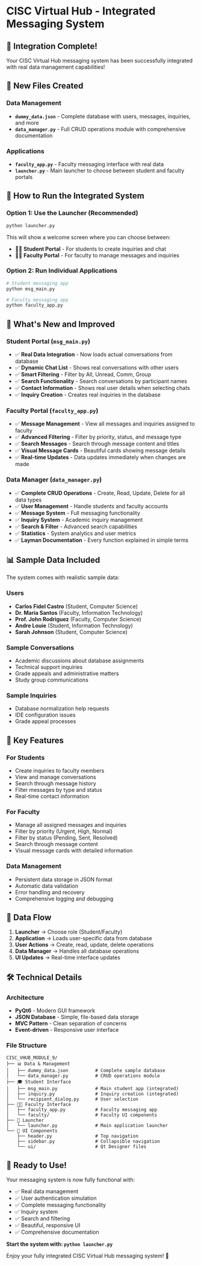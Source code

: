 # CISC Virtual Hub - Integrated Messaging System

## 🎉 Integration Complete!

Your CISC Virtual Hub messaging system has been successfully integrated with real data management capabilities!

## 📁 New Files Created

### Data Management
- **`dummy_data.json`** - Complete database with users, messages, inquiries, and more
- **`data_manager.py`** - Full CRUD operations module with comprehensive documentation

### Applications
- **`faculty_app.py`** - Faculty messaging interface with real data
- **`launcher.py`** - Main launcher to choose between student and faculty portals

## 🚀 How to Run the Integrated System

### Option 1: Use the Launcher (Recommended)
```bash
python launcher.py
```
This will show a welcome screen where you can choose between:
- 👨‍🎓 **Student Portal** - For students to create inquiries and chat
- 👨‍🏫 **Faculty Portal** - For faculty to manage messages and inquiries

### Option 2: Run Individual Applications
```bash
# Student messaging app
python msg_main.py

# Faculty messaging app  
python faculty_app.py
```

## 🔧 What's New and Improved

### Student Portal (`msg_main.py`)
- ✅ **Real Data Integration** - Now loads actual conversations from database
- ✅ **Dynamic Chat List** - Shows real conversations with other users
- ✅ **Smart Filtering** - Filter by All, Unread, Comm, Group
- ✅ **Search Functionality** - Search conversations by participant names
- ✅ **Contact Information** - Shows real user details when selecting chats
- ✅ **Inquiry Creation** - Creates real inquiries in the database

### Faculty Portal (`faculty_app.py`)
- ✅ **Message Management** - View all messages and inquiries assigned to faculty
- ✅ **Advanced Filtering** - Filter by priority, status, and message type
- ✅ **Search Messages** - Search through message content and titles
- ✅ **Visual Message Cards** - Beautiful cards showing message details
- ✅ **Real-time Updates** - Data updates immediately when changes are made

### Data Manager (`data_manager.py`)
- ✅ **Complete CRUD Operations** - Create, Read, Update, Delete for all data types
- ✅ **User Management** - Handle students and faculty accounts
- ✅ **Message System** - Full messaging functionality
- ✅ **Inquiry System** - Academic inquiry management
- ✅ **Search & Filter** - Advanced search capabilities
- ✅ **Statistics** - System analytics and user metrics
- ✅ **Layman Documentation** - Every function explained in simple terms

## 📊 Sample Data Included

The system comes with realistic sample data:

### Users
- **Carlos Fidel Castro** (Student, Computer Science)
- **Dr. Maria Santos** (Faculty, Information Technology)
- **Prof. John Rodriguez** (Faculty, Computer Science)
- **Andre Louie** (Student, Information Technology)
- **Sarah Johnson** (Student, Computer Science)

### Sample Conversations
- Academic discussions about database assignments
- Technical support inquiries
- Grade appeals and administrative matters
- Study group communications

### Sample Inquiries
- Database normalization help requests
- IDE configuration issues
- Grade appeal processes

## 🎯 Key Features

### For Students
- Create inquiries to faculty members
- View and manage conversations
- Search through message history
- Filter messages by type and status
- Real-time contact information

### For Faculty
- Manage all assigned messages and inquiries
- Filter by priority (Urgent, High, Normal)
- Filter by status (Pending, Sent, Resolved)
- Search through message content
- Visual message cards with detailed information

### Data Management
- Persistent data storage in JSON format
- Automatic data validation
- Error handling and recovery
- Comprehensive logging and debugging

## 🔄 Data Flow

1. **Launcher** → Choose role (Student/Faculty)
2. **Application** → Loads user-specific data from database
3. **User Actions** → Create, read, update, delete operations
4. **Data Manager** → Handles all database operations
5. **UI Updates** → Real-time interface updates

## 🛠️ Technical Details

### Architecture
- **PyQt6** - Modern GUI framework
- **JSON Database** - Simple, file-based data storage
- **MVC Pattern** - Clean separation of concerns
- **Event-driven** - Responsive user interface

### File Structure
```
CISC_VHUB_MODULE_9/
├── 📊 Data & Management
│   ├── dummy_data.json          # Complete sample database
│   └── data_manager.py          # CRUD operations module
├── 🎓 Student Interface
│   ├── msg_main.py              # Main student app (integrated)
│   ├── inquiry.py               # Inquiry creation (integrated)
│   └── recipient_dialog.py      # User selection
├── 👨‍🏫 Faculty Interface
│   ├── faculty_app.py           # Faculty messaging app
│   └── faculty/                 # Faculty UI components
├── 🚀 Launcher
│   └── launcher.py              # Main application launcher
└── 🎨 UI Components
    ├── header.py                # Top navigation
    ├── sidebar.py               # Collapsible navigation
    └── ui/                      # Qt Designer files
```

## 🎉 Ready to Use!

Your messaging system is now fully functional with:
- ✅ Real data management
- ✅ User authentication simulation
- ✅ Complete messaging functionality
- ✅ Inquiry system
- ✅ Search and filtering
- ✅ Beautiful, responsive UI
- ✅ Comprehensive documentation

**Start the system with: `python launcher.py`**

Enjoy your fully integrated CISC Virtual Hub messaging system! 🎊
